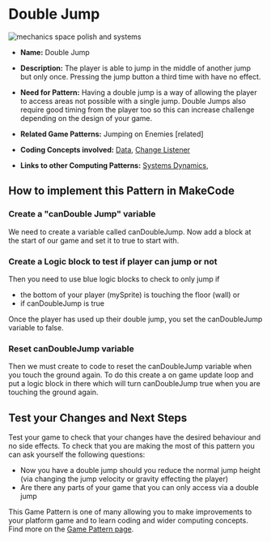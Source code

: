 # Double Jump

![mechanics space polish and systems](https://raw.githubusercontent.com/mickfuzz/getting-started-making-a-platformer-test1/master/images/patterns/gameMechanics_doublejump.jpg)

* **Name:** Double Jump

* **Description:** The player is able to jump in the middle of another jump but only once. Pressing the jump button a third time with have
no effect.

* **Need for Pattern:** Having a double jump is a way of allowing the player to access areas not possible with a single jump. Double Jumps
also require good timing from the player too so this can increase challenge depending on the design of your game.

* **Related Game Patterns:** Jumping on Enemies [related]

* **Coding Concepts involved:** [Data](codingConcepts#data), [Change Listener](widerPatterns#change-listener)

* **Links to other Computing Patterns:** [Systems Dynamics](widerPatterns#systems-dynamics),

## How to implement this Pattern in MakeCode

### Create a "canDouble Jump" variable
We need to create a variable called canDoubleJump. Now add a block  at the start of our game and set it to true to start with.

### Create a Logic block to test if player can jump or not

Then you need to use blue logic blocks to check to only jump if  

* the bottom of your player (mySprite) is touching the floor (wall) or
* if canDoubleJump is true

Once the player has used up their double jump, you set the canDoubleJump variable to false.

### Reset canDoubleJump variable
Then we must create to code to reset the canDoubleJump variable when you touch the ground again. To do this create a on game update loop and put a logic block in there which will turn canDoubleJump true when you are touching the ground again.

## Test your Changes and Next Steps

Test your game to check that your changes have the desired behaviour and no side effects.
To check that you are making the most of this pattern you can ask yourself the following questions:

* Now you have a double jump should you reduce the normal jump height (via changing the jump velocity or gravity effecting the player)
* Are there any parts of your game that you can only access via a double jump

This Game Pattern is one of many allowing you to make improvements to your platform game and to learn coding and wider computing concepts. Find more on the [Game Pattern page](gamePatterns.md).
